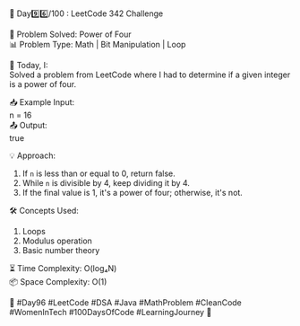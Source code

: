 🚀 Day9️⃣6️⃣/100 : LeetCode 342 Challenge  

🧩 Problem Solved: Power of Four  
📊 Problem Type: Math | Bit Manipulation | Loop  

📝 Today, I:  
Solved a problem from LeetCode where I had to determine if a given integer is a power of four.  

📥 Example Input:  
n = 16  
📤 Output:  
true  

💡 Approach:  
1. If `n` is less than or equal to 0, return false.  
2. While `n` is divisible by 4, keep dividing it by 4.  
3. If the final value is 1, it's a power of four; otherwise, it's not.  

🛠️ Concepts Used:  
1. Loops  
2. Modulus operation  
3. Basic number theory  

⏳ Time Complexity: O(log₄N)  
📦 Space Complexity: O(1)  

🌱 #Day96 #LeetCode #DSA #Java #MathProblem #CleanCode #WomenInTech #100DaysOfCode #LearningJourney 🚀
